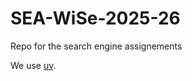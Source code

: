 # SEA-WiSe-2025-26
Repo for the search engine assignements

We use [uv](https://docs.astral.sh/uv/getting-started/installation/).